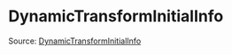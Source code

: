 # DynamicTransformInitialInfo

Source: [DynamicTransformInitialInfo](../../../csrc/dynamic_transform.h#L33)
